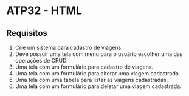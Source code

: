 # ATP32 - HTML

## Requisitos
1. Crie um sistema para cadastro de viagens.
2. Deve possuir uma tela com menu para o usuário escolher uma das operações de CRUD.
3. Uma tela com um formulário para cadastro de viagens.
4. Uma tela com um formulário para alterar uma viagem cadastrada.
5. Uma tela com uma tabela para listar as viagens cadastradas.
6. Uma tela com um formulário para deletar uma viagem cadastrada.
